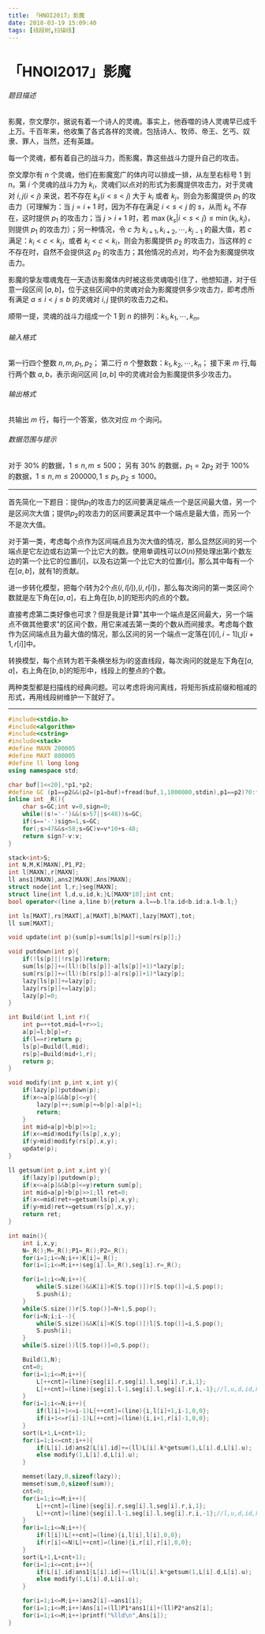 ```yaml
---
title: 「HNOI2017」影魔
date: 2018-03-19 15:09:40
tags: [线段树,扫描线]
---
```

# 「HNOI2017」影魔
###### 题目描述

影魔，奈文摩尔，据说有着一个诗人的灵魂。事实上，他吞噬的诗人灵魂早已成千上万。千百年来，他收集了各式各样的灵魂，包括诗人、牧师、帝王、乞丐、奴隶、罪人，当然，还有英雄。

每一个灵魂，都有着自己的战斗力，而影魔，靠这些战斗力提升自己的攻击。

奈文摩尔有 $n$ 个灵魂，他们在影魔宽广的体内可以排成一排，从左至右标号 $1$ 到 $n$。第 $i$ 个灵魂的战斗力为 $k_i$，灵魂们以点对的形式为影魔提供攻击力，对于灵魂对 $i, j(i<j)$ 来说，若不存在 $k_s(i<s<j)$ 大于 $k_i$ 或者 $k_j$，则会为影魔提供 $p_1$ 的攻击力（可理解为：当 $j = i + 1$ 时，因为不存在满足 $i < s < j$ 的 $s$，从而 $k_s$ 不存在，这时提供 $p_1$ 的攻击力；当 $j > i + 1$ 时，若 $\max\{k_s | i < s < j\}\le \min(k_i, k_j)$，则提供 $p_1$ 的攻击力）；另一种情况，令 $c$ 为 $k_{i + 1}, k_{i + 2}, \cdots, k_{j -1}$ 的最大值，若 $c$ 满足：$k_i < c < k_j$，或者 $k_j < c < k_i$，则会为影魔提供 $p_2$ 的攻击力，当这样的 $c$ 不存在时，自然不会提供这 $p_2$ 的攻击力；其他情况的点对，均不会为影魔提供攻击力。

影魔的挚友噬魂鬼在一天造访影魔体内时被这些灵魂吸引住了，他想知道，对于任意一段区间 $[a,b]$，位于这些区间中的灵魂对会为影魔提供多少攻击力，即考虑所有满足 $a\le i<j\le b$ 的灵魂对 $i, j$ 提供的攻击力之和。

顺带一提，灵魂的战斗力组成一个 $1$ 到 $n$ 的排列：$k_1, k_1, \cdots, k_n$。

###### 输入格式
第一行四个整数 $n,m,p_1,p_2$；
第二行 $n$ 个整数数：$k_1, k_2,\cdots, k_n$；
接下来 $m$ 行,每行两个数 $a,b$，表示询问区间 $[a,b]$ 中的灵魂对会为影魔提供多少攻击力。

###### 输出格式
共输出 $m$ 行，每行一个答案，依次对应 $m$ 个询问。

###### 数据范围与提示
对于 $30\%$ 的数据，$1\le n, m\le 500$； 
另有 $30\%$ 的数据，$p_1 = 2p_2$
对于 $100\%$ 的数据，$1\le n,m\le 200000, 1\le p_1, p_2\le 1000$。



---



首先简化一下题目：提供$p_1$的攻击力的区间要满足端点一个是区间最大值，另一个是区间次大值；提供$p_2$的攻击力的区间要满足其中一个端点是最大值，而另一个不是次大值。

对于第一类，考虑每个点作为区间端点且为次大值的情况，那么显然区间的另一个端点是它左边或右边第一个比它大的数。使用单调栈可以$O(n)$预处理出第$i$个数左边的第一个比它的位置$l[i]$，以及右边第一个比它大的位置$r[i]$。那么其中每有一个在$[a,b]$，就有1的贡献。

进一步转化模型，把每个$i$转为2个点$(i,l[i])$,$(i,r[i])$，那么每次询问的第一类区间个数就是左下角在$[a,a]$，右上角在$[b,b]$的矩形内的点的个数。

直接考虑第二类好像也可求？但是我是计算"其中一个端点是区间最大，另一个端点不做其他要求"的区间个数，用它来减去第一类的个数从而间接求。考虑每个数作为区间端点且为最大值的情况，那么区间的另一个端点一定落在$[l[i],i-1]\bigcup[i+1,r[i]]$中。

转换模型，每个点转为若干条横坐标为$i$的竖直线段，每次询问的就是左下角在$[a,a]$，右上角在$[b,b]$的矩形中，线段上的整点的个数。



两种类型都是扫描线的经典问题。可以考虑将询问离线，将矩形拆成前缀和相减的形式，再用线段树维护一下就好了。



---



```c++
#include<stdio.h>
#include<algorithm>
#include<cstring>
#include<stack>
#define MAXN 200005
#define MAXT 800005
#define ll long long
using namespace std;

char buf[1<<20],*p1,*p2;
#define GC (p1==p2&&(p2=(p1=buf)+fread(buf,1,1000000,stdin),p1==p2)?0:*p1++)
inline int _R(){
	char s=GC;int v=0,sign=0;
	while((s!='-')&&(s>57||s<48))s=GC;
	if(s=='-')sign=1,s=GC;
	for(;s>47&&s<58;s=GC)v=v*10+s-48;
	return sign?-v:v;
}

stack<int>S;
int N,M,K[MAXN],P1,P2;
int l[MAXN],r[MAXN];
ll ans1[MAXN],ans2[MAXN],Ans[MAXN];
struct node{int l,r;}seg[MAXN];
struct line{int l,d,u,id,k;}L[MAXN*10];int cnt;
bool operator<(line a,line b){return a.l==b.l?a.id<b.id:a.l<b.l;}

int ls[MAXT],rs[MAXT],a[MAXT],b[MAXT],lazy[MAXT],tot;
ll sum[MAXT];

void update(int p){sum[p]=sum[ls[p]]+sum[rs[p]];}

void putdown(int p){
	if(!ls[p]||!rs[p])return;
	sum[ls[p]]+=(ll)(b[ls[p]]-a[ls[p]]+1)*lazy[p];
	sum[rs[p]]+=(ll)(b[rs[p]]-a[rs[p]]+1)*lazy[p];
	lazy[ls[p]]+=lazy[p];
	lazy[rs[p]]+=lazy[p];
	lazy[p]=0;
}

int Build(int l,int r){
	int p=++tot,mid=l+r>>1;
	a[p]=l;b[p]=r;
	if(l==r)return p;
	ls[p]=Build(l,mid);
	rs[p]=Build(mid+1,r);
	return p;
}

void modify(int p,int x,int y){
	if(lazy[p])putdown(p);
	if(x<=a[p]&&b[p]<=y){
		lazy[p]++;sum[p]+=b[p]-a[p]+1;
		return;
	}
	int mid=a[p]+b[p]>>1;
	if(x<=mid)modify(ls[p],x,y);
	if(y>mid)modify(rs[p],x,y);
	update(p);
}

ll getsum(int p,int x,int y){
	if(lazy[p])putdown(p);
	if(x<=a[p]&&b[p]<=y)return sum[p];
	int mid=a[p]+b[p]>>1;ll ret=0;
	if(x<=mid)ret+=getsum(ls[p],x,y);
	if(y>mid)ret+=getsum(rs[p],x,y);
	return ret;
}

int main(){
	int i,x,y;
	N=_R();M=_R();P1=_R();P2=_R();
	for(i=1;i<=N;i++)K[i]=_R();
	for(i=1;i<=M;i++)seg[i].l=_R(),seg[i].r=_R();

	for(i=1;i<=N;i++){
		while(S.size()&&K[i]>K[S.top()])r[S.top()]=i,S.pop();
		S.push(i);
	}
	while(S.size())r[S.top()]=N+1,S.pop();
	for(i=N;i;i--){
		while(S.size()&&K[i]>K[S.top()])l[S.top()]=i,S.pop();
		S.push(i);
	}
	while(S.size())l[S.top()]=0,S.pop();

	Build(1,N);
	cnt=0;
	for(i=1;i<=M;i++){
		L[++cnt]=(line){seg[i].r,seg[i].l,seg[i].r,i,1};
		L[++cnt]=(line){seg[i].l-1,seg[i].l,seg[i].r,i,-1};//l,u,d,id,k
	}
	for(i=1;i<=N;i++){
		if(l[i]+1<=i-1)L[++cnt]=(line){i,l[i]+1,i-1,0,0};
		if(i+1<=r[i]-1)L[++cnt]=(line){i,i+1,r[i]-1,0,0};
	}
	sort(L+1,L+cnt+1);
	for(i=1;i<=cnt;i++){
		if(L[i].id)ans2[L[i].id]+=(ll)L[i].k*getsum(1,L[i].d,L[i].u);
		else modify(1,L[i].d,L[i].u);
	}

	memset(lazy,0,sizeof(lazy));
	memset(sum,0,sizeof(sum));
	cnt=0;
	for(i=1;i<=M;i++){
		L[++cnt]=(line){seg[i].r,seg[i].l,seg[i].r,i,1};
		L[++cnt]=(line){seg[i].l-1,seg[i].l,seg[i].r,i,-1};//l,u,d,id,k
	}
	for(i=1;i<=N;i++){
		if(l[i])L[++cnt]=(line){i,l[i],l[i],0,0};
		if(r[i]<=N)L[++cnt]=(line){i,r[i],r[i],0,0};
	}
	sort(L+1,L+cnt+1);
	for(i=1;i<=cnt;i++){
		if(L[i].id)ans1[L[i].id]+=(ll)L[i].k*getsum(1,L[i].d,L[i].u);
		else modify(1,L[i].d,L[i].u);
	}

	for(i=1;i<=M;i++)ans2[i]-=ans1[i];
	for(i=1;i<=M;i++)Ans[i]=(ll)P1*ans1[i]+(ll)P2*ans2[i];
	for(i=1;i<=M;i++)printf("%lld\n",Ans[i]);
}
```

